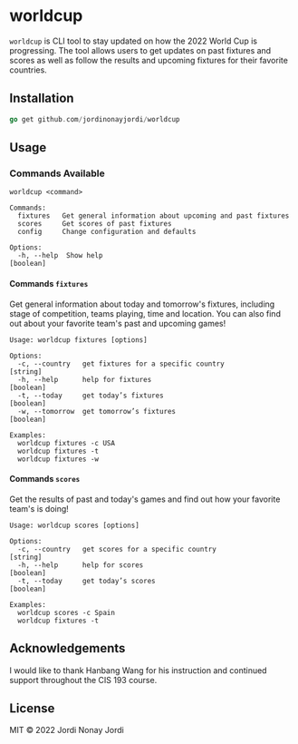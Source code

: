 # worldcup

`worldcup` is CLI tool to stay updated on how the 2022 World Cup is progressing. The tool allows users to get updates on past fixtures and scores as well as follow the results and upcoming fixtures for their favorite countries.

## Installation

```go
go get github.com/jordinonayjordi/worldcup
```

## Usage

### Commands Available

```
worldcup <command>

Commands:
  fixtures   Get general information about upcoming and past fixtures
  scores     Get scores of past fixtures
  config     Change configuration and defaults

Options:
  -h, --help  Show help                                          [boolean]
```
  

#### Commands `fixtures`
Get general information about today and tomorrow's fixtures, including stage of competition, teams playing, time and location. You can also find out about your favorite team's past and upcoming games!

```
Usage: worldcup fixtures [options]

Options:
  -c, --country   get fixtures for a specific country                   [string]
  -h, --help      help for fixtures                                     [boolean]
  -t, --today     get today’s fixtures                                  [boolean]
  -w, --tomorrow  get tomorrow’s fixtures                               [boolean]

Examples:
  worldcup fixtures -c USA
  worldcup fixtures -t
  worldcup fixtures -w
```

#### Commands `scores`
Get the results of past and today's games and find out how your favorite team's is doing!

```
Usage: worldcup scores [options]

Options:
  -c, --country   get scores for a specific country                   [string]
  -h, --help      help for scores                                     [boolean]
  -t, --today     get today’s scores                                  [boolean]

Examples:
  worldcup scores -c Spain
  worldcup fixtures -t
```

## Acknowledgements
I would like to thank Hanbang Wang for his instruction and continued support throughout the CIS 193 course.

## License
MIT © 2022 Jordi Nonay Jordi
